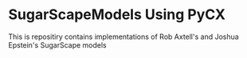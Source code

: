 ﻿# SugarScapeModels Using PyCX
This is repositiry contains implementations of Rob Axtell's and Joshua Epstein's SugarScape models
